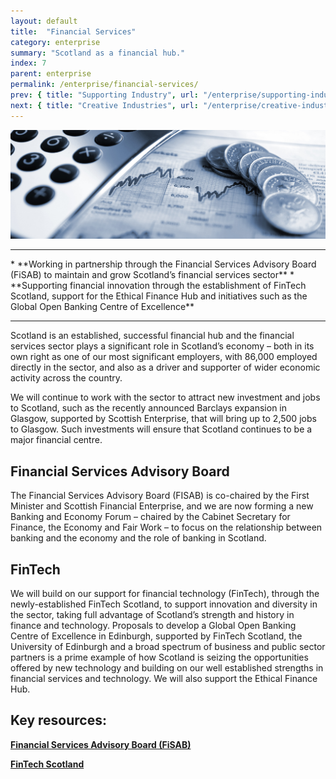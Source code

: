 ```yaml
---
layout: default
title:  "Financial Services"
category: enterprise
summary: "Scotland as a financial hub."
index: 7
parent: enterprise
permalink: /enterprise/financial-services/
prev: { title: "Supporting Industry", url: "/enterprise/supporting-industry/" }
next: { title: "Creative Industries", url: "/enterprise/creative-industries/" }
---
```


![Some money and a calculator](/assets/images/pageimages/enterprise6.jpg)
<br>
<hr>
* **Working in partnership through the Financial Services Advisory Board (FiSAB) to maintain and grow Scotland’s financial services sector**
* **Supporting financial innovation through the establishment of FinTech Scotland, support for the Ethical Finance Hub and initiatives such as the Global Open Banking Centre of Excellence**

<hr>

Scotland is an established, successful financial hub and the financial services sector plays a significant role in Scotland’s economy – both in its own right as one of our most significant employers, with 86,000 employed directly in the sector, and also as a driver and supporter of wider economic activity across the country.
 
We will continue to work with the sector to attract new investment and jobs to Scotland, such as the recently announced Barclays expansion in Glasgow, supported by Scottish Enterprise, that will bring up to 2,500 jobs to Glasgow. Such investments will ensure that Scotland continues to be a major financial centre. 

## Financial Services Advisory Board

The Financial Services Advisory Board (FISAB) is co-chaired by the First Minister and Scottish Financial Enterprise, and we are now forming a new Banking and Economy Forum – chaired by the Cabinet Secretary for Finance, the Economy and Fair Work – to focus on the relationship between banking and the economy and the role of banking in Scotland.

## FinTech

We will build on our support for financial technology (FinTech), through the newly-established FinTech Scotland, to support innovation and diversity in the sector, taking full advantage of Scotland’s strength and history in finance and technology. Proposals to develop a Global Open Banking Centre of Excellence in Edinburgh, supported by FinTech Scotland, the University of Edinburgh and a broad spectrum of business and public sector partners is a prime example of how Scotland is seizing the opportunities offered by new technology and building on our well established strengths in financial services and technology. We will also support the Ethical Finance Hub.


## Key resources: 

**[Financial Services Advisory Board (FiSAB)](https://beta.gov.scot/groups/fisab/)**

**[FinTech Scotland](https://www.fintechscotland.com/)**
